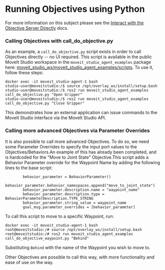 # Running Objectives using Python

For more information on this subject please see the [Interact with the Objective Server Directly](https://docs.picknik.ai/en/latest/how_to/interact_with_the_objective_server_directly/interact_with_the_objective_server_directly.html) docs.

### Calling Objectives with call_do_objective.py

As an example, a `call_do_objective.py` script exists in order to call Objectives directly -- no UI required. 
This script is available in the public MoveIt Studio workspace in the `moveit_studio_agent_examples` package here: [moveit_studio_ws/moveit_studio_agent_examples/scripts](https://github.com/PickNikRobotics/moveit_studio_ws/tree/main/src/moveit_studio_agent_examples/scripts).
To use it, follow these steps:

```console
docker exec -it moveit_studio-agent-1 bash
studio-user@moveitstudio:/$ source /opt/overlay_ws/install/setup.bash
studio-user@moveitstudio:/$ ros2 run moveit_studio_agent_examples call_do_objective.py "Open Gripper"
studio-user@moveitstudio:/$ ros2 run moveit_studio_agent_examples call_do_objective.py "Close Gripper"
```

This demonstrates how an external application can issue commands to the MoveIt Studio interface via the MoveIt Studio API. 

### Calling more advanced Objectives via Parameter Overrides

It is also possible to call more advanced Objectives.
To do so, we need some Parameter Overrides to specify the input port values to the Objectives/Behaviors.An example of this has already been completed, and is hardcoded for the "Move to Joint State" Objective.This script adds a Behavior Parameter override for the Waypoint Name by adding the following lines to the base script:

```python3
        behavior_parameter = BehaviorParameter()
        behavior_parameter.behavior_namespaces.append("move_to_joint_state")
        behavior_parameter.description.name = "waypoint_name"
        behavior_parameter.description.type = BehaviorParameterDescription.TYPE_STRING
        behavior_parameter.string_value = waypoint_name
        goal_msg.parameter_overrides = [behavior_parameter]
```

To call this script to move to a specific Waypoint, run:

```console
docker exec -it moveit_studio-agent-1 bash
root@moveitstudio:/# source /opt/overlay_ws/install/setup.bash
root@moveitstudio:/# ros2 run moveit_studio_agent_examples call_do_objective_waypoint.py "Behind"
```

Substituting `Behind` with the name of the Waypoint you wish to move to. 

Other Objectives are possible to call this way, with more functionality and ease of use on the way.

